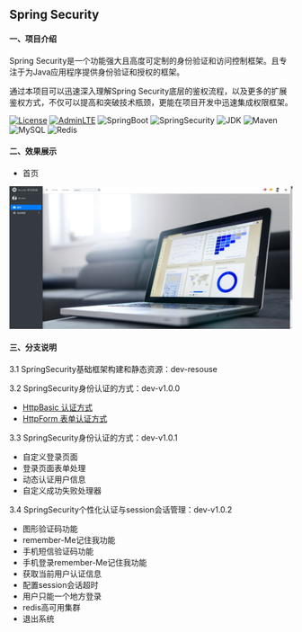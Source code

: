## Spring Security
#### 一、项目介绍
Spring Security是一个功能强大且高度可定制的身份验证和访问控制框架。且专注于为Java应用程序提供身份验证和授权的框架。

通过本项目可以迅速深入理解Spring Security底层的鉴权流程，以及更多的扩展鉴权方式，不仅可以提高和突破技术瓶颈，更能在项目开发中迅速集成权限框架。

[![License](https://img.shields.io/badge/License-Apache%202.0-blue.svg)](https://opensource.org/licenses/Apache-2.0)
[![AdminLTE](https://img.shields.io/badge/AdminLTE-3.0.0-gold.svg)](https://github.com/ColorlibHQ/AdminLTE)
![SpringBoot](https://img.shields.io/badge/SpringBoot-2.4.4-mediumseagreen.svg)
![SpringSecurity](https://img.shields.io/badge/SpringSecurity-5.2.0.RELEASE-yellowgreen.svg)
![JDK](https://img.shields.io/badge/JDK-1.8-green.svg)
![Maven](https://img.shields.io/badge/Maven-3.6.0-darkred.svg)
![MySQL](https://img.shields.io/badge/MySQL-5.7.8-blueviolet.svg)
![Redis](https://img.shields.io/badge/Redis-3.2-yellow.svg)

#### 二、效果展示
- 首页

![](./image/Home.png)

#### 三、分支说明
3.1 SpringSecurity基础框架构建和静态资源：dev-resouse

3.2 SpringSecurity身份认证的方式：dev-v1.0.0
- [HttpBasic 认证方式](https://zhouwenfang.com/archives/security1)
- [HttpForm 表单认证方式](https://zhouwenfang.com/archives/security1)

3.3 SpringSecurity身份认证的方式：dev-v1.0.1
- 自定义登录页面
- 登录页面表单处理
- 动态认证用户信息
- 自定义成功失败处理器

3.4 SpringSecurity个性化认证与session会话管理：dev-v1.0.2
- 图形验证码功能
- remember-Me记住我功能
- 手机短信验证码功能
- 手机登录remember-Me记住我功能
- 获取当前用户认证信息
- 配置session会话超时
- 用户只能一个地方登录
- redis高可用集群
- 退出系统




